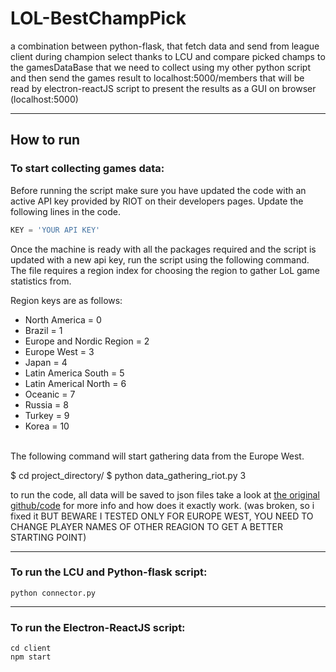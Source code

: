 # LOL-BestChampPick
a combination between python-flask, that fetch data and send from league client during champion select thanks to LCU and compare picked champs to the gamesDataBase that we need to collect using my other python script and then send the games result to localhost:5000/members that will be read by electron-reactJS script to present the results as a GUI on browser (localhost:5000)

***

## How to run
### To start collecting games data: 
Before running the script make sure you have updated the code with an active API key provided by RIOT on their developers pages. Update the following lines in the code.
```python
KEY = 'YOUR API KEY'
```
Once the machine is ready with all the packages required and the script is updated with a new api key, run the script using the following command. The file requires a region index for choosing the region to gather LoL game statistics from.

Region keys are as follows:
- North America = 0
- Brazil = 1
- Europe and Nordic Region = 2
- Europe West = 3
- Japan = 4
- Latin America South = 5
- Latin Americal North = 6
- Oceanic = 7
- Russia = 8
- Turkey = 9
- Korea = 10
<br/>
The following command will start gathering data from the Europe West.

$ cd project_directory/
$ python data_gathering_riot.py 3

to run the code, all data will be saved to json files take a look at [the original github/code](https://github.com/shrinivasshetty21/Data-Mining-from-RIOT-API) for more info and how does it exactly work. (was broken, so i fixed it BUT BEWARE I TESTED ONLY FOR EUROPE WEST, YOU NEED TO CHANGE PLAYER NAMES OF OTHER REAGION TO GET A BETTER STARTING POINT)

___
### To run the LCU and Python-flask script:
 
```
python connector.py
```
___
### To run the Electron-ReactJS script:

```
cd client
npm start
```
